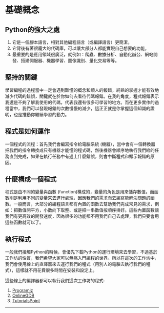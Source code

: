 # 基礎概念
## Python的強大之處
1. 它是一個腳本語言，相對其他編程語言（或編譯語言）更簡潔。
2. 它背後有著很龐大的代碼庫，可以讓大部分人都能實現自己想要的功能。
3. 最重要的是應用領域很廣泛，就例如：爬蟲、數據分析、自動化辦公、網站開發、搭建伺服器、機器學習、圖像識別、量化交易等等。

## 堅持的關鍵
學習編程的過程當中一定會遇到難懂的概念和煩人的報錯，純熟的掌握才能有效地減少代碼的錯誤，關鍵就在於你如何去看待代碼報錯。在我的角度，程式報錯表示我還是不夠了解我使用的代碼，代表我還有很多可學習的地方。而在更多實作的過程當中，我們可以發現報錯的次數慢慢的減少，這正正就是你掌握這個知識的證明，也是推動你繼續學習的動力。

## 程式是如何運作
一個程式的流程：首先我們會編寫指令給電腦系統 (機器），當中會有一個轉換器把我們的指令轉換成只有機器才能懂的程式碼，然後機器會順序地執行我們給的任務直到完成，如果在執行任務中有遇上什麼錯誤，則會中斷程式和顯示報錯的原因。

## 什麼構成一個程式
程式是由不同的變量與函數 (function)構成的，變量的角色是用來儲存數值，而函數則是利用不同的變量來去進行處理，因應我們的需求而去編寫能解決問題的函數。一般而言，大部分的編程語言都有內置的函數去幫助我們完成常見的需求，例如：把數值開平方，小數向下取整、或是把一串數值按順序排好。這些內置函數讓我們有更高效的開發速度，因為很多的功能都不用我們自己去處理，我們只要會用這些函數就可以了。

## 執行程式
一般我們接觸Python的時候，會優先下載Python的運行環境來去學習，不過基於工作坊的性質，我們希望大家可以無痛入門編程的世界。所以在這次的工作坊中，我們會使用線上的直譯器來去運行我們的程式（用別人的電腦去執行我們的程式），這樣就不用花費很多時間在安裝和設定上。

這些線上的編譯器都可以執行我們這次工作坊的程式:
1. [Programiz](https://www.programiz.com/python-programming/online-compiler/)
2. [OnlineGDB](https://www.onlinegdb.com/online_python_compiler)
3. [TutorialsPoint](https://www.tutorialspoint.com/execute_python_online.php)
---